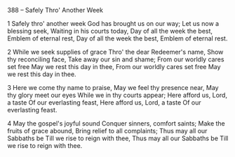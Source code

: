 388 – Safely Thro' Another Week


1
Safely thro' another week
God has brought us on our way;
Let us now a blessing seek,
Waiting in his courts today,
Day of all the week the best,
Emblem of eternal rest,
Day of all the week the best,
Emblem of eternal rest.

2
While we seek supplies of grace
Thro' the dear Redeemer's name,
Show thy reconciling face,
Take away our sin and shame;
From our worldly cares set free
May we rest this day in thee,
From our worldly cares set free
May we rest this day in thee.

3
Here we come thy name to praise,
May we feel thy presence near,
May thy glory meet our eyes
While we in thy courts appear;
Here afford us, Lord, a taste
Of our everlasting feast,
Here afford us, Lord, a taste
Of our everlasting feast.

4
May the gospel's joyful sound
Conquer sinners, comfort saints;
Make the fruits of grace abound,
Bring relief to all complaints;
Thus may all our Sabbaths be
Till we rise to reign with thee,
Thus may all our Sabbaths be
Till we rise to reign with thee.



